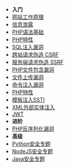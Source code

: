 - **入门**
- [网站工作原理]()
- [信息泄露]()
- [PHP语法基础]()
- [PHP特性]()
- [SQL注入漏洞]()
- [跨站请求伪造 CSRF]()
- [服务端请求伪造 SSRF]()
- [PHP文件包含漏洞]()
- [文件上传漏洞]()
- [命令注入漏洞](Web/command-injection.md)
- [PHP特性]()
- [模板注入SSTI]()
- [XML外部实体注入]()
- [JWT]()
- **进阶**
- [PHP反序列化漏洞]()
- **高级**
- [Python安全专题]()
- [NodeJS安全专题]()
- [Java安全专题]()